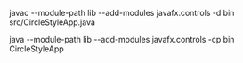javac --module-path lib --add-modules javafx.controls -d bin src/CircleStyleApp.java

java --module-path lib --add-modules javafx.controls -cp bin CircleStyleApp